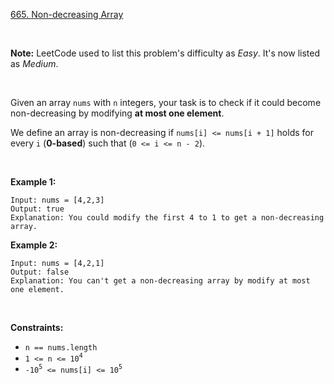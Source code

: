 [665. Non-decreasing Array](https://leetcode.com/problems/non-decreasing-array/)

<br>

**Note:** LeetCode used to list this problem's difficulty as *Easy*.  It's now listed as *Medium*.

<br>

Given an array `nums` with `n` integers, your task is to check if it could become non-decreasing by modifying **at most one element**.

We define an array is non-decreasing if `nums[i] <= nums[i + 1]` holds for every `i` (**0-based**) such that (`0 <= i <= n - 2`).

<br>

**Example 1:**

```
Input: nums = [4,2,3]
Output: true
Explanation: You could modify the first 4 to 1 to get a non-decreasing array.
```

**Example 2:**

```
Input: nums = [4,2,1]
Output: false
Explanation: You can't get a non-decreasing array by modify at most one element.
```

<br>

**Constraints:**

+    `n == nums.length`
+    `1 <= n <= 10`<sup>`4`</sup>
+    `-10`<sup>`5`</sup>` <= nums[i] <= 10`<sup>`5`</sup>
